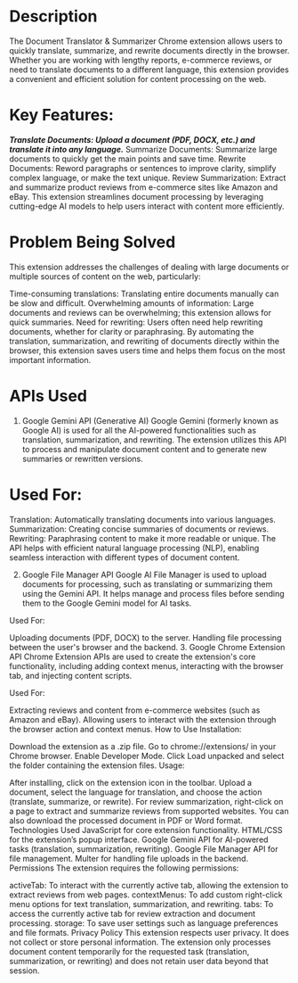 # Description
The Document Translator & Summarizer Chrome extension allows users to quickly translate, summarize, and rewrite documents directly in the browser. Whether you are working with lengthy reports, e-commerce reviews, or need to translate documents to a different language, this extension provides a convenient and efficient solution for content processing on the web.

# Key Features:
***Translate Documents: Upload a document (PDF, DOCX, etc.) and translate it into any language.***
Summarize Documents: Summarize large documents to quickly get the main points and save time.
Rewrite Documents: Reword paragraphs or sentences to improve clarity, simplify complex language, or make the text unique.
Review Summarization: Extract and summarize product reviews from e-commerce sites like Amazon and eBay.
This extension streamlines document processing by leveraging cutting-edge AI models to help users interact with content more efficiently.

# Problem Being Solved
This extension addresses the challenges of dealing with large documents or multiple sources of content on the web, particularly:

Time-consuming translations: Translating entire documents manually can be slow and difficult.
Overwhelming amounts of information: Large documents and reviews can be overwhelming; this extension allows for quick summaries.
Need for rewriting: Users often need help rewriting documents, whether for clarity or paraphrasing.
By automating the translation, summarization, and rewriting of documents directly within the browser, this extension saves users time and helps them focus on the most important information.

# APIs Used
1. Google Gemini API (Generative AI)
Google Gemini (formerly known as Google AI) is used for all the AI-powered functionalities such as translation, summarization, and rewriting. The extension utilizes this API to process and manipulate document content and to generate new summaries or rewritten versions.

# Used For:

Translation: Automatically translating documents into various languages.
Summarization: Creating concise summaries of documents or reviews.
Rewriting: Paraphrasing content to make it more readable or unique.
The API helps with efficient natural language processing (NLP), enabling seamless interaction with different types of document content.

2. Google File Manager API
Google AI File Manager is used to upload documents for processing, such as translating or summarizing them using the Gemini API. It helps manage and process files before sending them to the Google Gemini model for AI tasks.

Used For:

Uploading documents (PDF, DOCX) to the server.
Handling file processing between the user's browser and the backend.
3. Google Chrome Extension API
Chrome Extension APIs are used to create the extension's core functionality, including adding context menus, interacting with the browser tab, and injecting content scripts.

Used For:

Extracting reviews and content from e-commerce websites (such as Amazon and eBay).
Allowing users to interact with the extension through the browser action and context menus.
How to Use
Installation:

Download the extension as a .zip file.
Go to chrome://extensions/ in your Chrome browser.
Enable Developer Mode.
Click Load unpacked and select the folder containing the extension files.
Usage:

After installing, click on the extension icon in the toolbar.
Upload a document, select the language for translation, and choose the action (translate, summarize, or rewrite).
For review summarization, right-click on a page to extract and summarize reviews from supported websites.
You can also download the processed document in PDF or Word format.
Technologies Used
JavaScript for core extension functionality.
HTML/CSS for the extension’s popup interface.
Google Gemini API for AI-powered tasks (translation, summarization, rewriting).
Google File Manager API for file management.
Multer for handling file uploads in the backend.
Permissions
The extension requires the following permissions:

activeTab: To interact with the currently active tab, allowing the extension to extract reviews from web pages.
contextMenus: To add custom right-click menu options for text translation, summarization, and rewriting.
tabs: To access the currently active tab for review extraction and document processing.
storage: To save user settings such as language preferences and file formats.
Privacy Policy
This extension respects user privacy. It does not collect or store personal information. The extension only processes document content temporarily for the requested task (translation, summarization, or rewriting) and does not retain user data beyond that session.

